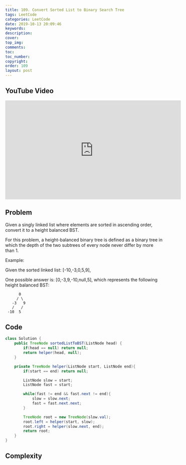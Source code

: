 ```yaml
---
title: 109. Convert Sorted List to Binary Search Tree
tags: LeetCode
categories: LeetCode
date: 2019-10-13 20:09:46
keywords:
description:
cover:
top_img:
comments:
toc:
toc_number:
copyright:
order: 109
layout: post
---
```


## YouTube Video

<iframe width="560" height="315" src="https://www.youtube.com/embed/aH0rBLZLr2E" frameborder="0" allow="accelerometer; autoplay; encrypted-media; gyroscope; picture-in-picture" allowfullscreen></iframe>

## Problem

Given a singly linked list where elements are sorted in ascending order, convert it to a height balanced BST.

For this problem, a height-balanced binary tree is defined as a binary tree in which the depth of the two subtrees of every node never differ by more than 1.

Example:

Given the sorted linked list: [-10,-3,0,5,9],

One possible answer is: [0,-3,9,-10,null,5], which represents the following height balanced BST:

```
      0
     / \
   -3   9
   /   /
 -10  5
```

## Code

```java
class Solution {
    public TreeNode sortedListToBST(ListNode head) {
        if(head == null) return null;
        return helper(head, null);
    }

    private TreeNode helper(ListNode start, ListNode end){
        if(start == end) return null;

        ListNode slow = start;
        ListNode fast = start;

        while(fast != end && fast.next != end){
            slow = slow.next;
            fast = fast.next.next;
        }

        TreeNode root = new TreeNode(slow.val);
        root.left = helper(start, slow);
        root.right = helper(slow.next, end);
        return root;
    }
}
```

## Complexity
